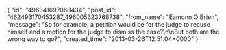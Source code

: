  {
   "id": "496341697068434",
   "post_id": "462493170453287_496005323768738",
   "from_name": "Eamonn O Brien",
   "message": "So for example, a petition would be for the judge to recuse himself and a motion for the judge to dismiss the case?\n\nBut both are the wrong way to go?",
   "created_time": "2013-03-26T12:51:04+0000"
 }
